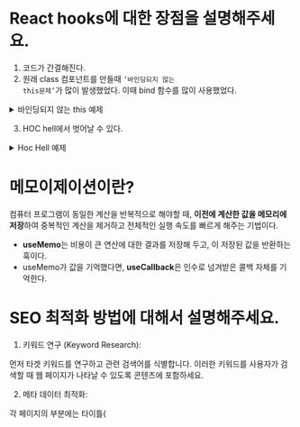 # React hooks에 대한 장점을 설명해주세요.

1. 코드가 간결해진다.
2. 원래 class 컴포넌트를 만들때 <code>‘바인딩되지 않는 this문제’</code>가 많이 발생했었다. 이때 bind 함수를 많이 사용했었다.
<details>
  <summary>바인딩되지 않는 this 예제</summary>
<code>바인딩되지 않는 this 문제</code>는 주로 클래스 컴포넌트에서 이벤트 핸들러 함수를 다룰 때 발생할 수 있다.

```typescript
import React from "react";

class MyComponent extends React.Component {
  constructor(props) {
    super(props);

    // 이벤트 핸들러 함수에 대한 수동 바인딩
    this.handleClick = this.handleClick.bind(this);

    this.state = {
      count: 0,
    };
  }

  handleClick() {
    // 이벤트 핸들러 함수에서 this를 사용
    this.setState({ count: this.state.count + 1 });
  }

  render() {
    return (
      <div>
        <p>Count: {this.state.count}</p>
        {/* 이벤트 핸들러 함수를 전달할 때 주의가 필요 */}
        <button onClick={this.handleClick}>Increment</button>
      </div>
    );
  }
}

export default MyComponent;
```

의 코드에서 <code>handleClick</code> 메서드를 호출하는 부분에서는 <code>this</code>가 올바르게 참조되기 위해 수동으로 바인딩을 해주어야 한다.
그렇지 않으면 <code>this.setState</code>에서 <code>this</code>는 <code>undefined</code>가 되어 오류가 발생할 것이다.

</details>

3. HOC hell에서 벗어날 수 있다.

<details>
  <summary>Hoc Hell 예제</summary>

```typescript
import React from "react";

// Higher Order Component 1
const withLogging = (WrappedComponent) => {
  class WithLogging extends React.Component {
    componentDidMount() {
      console.log("Component is mounted");
    }

    render() {
      return <WrappedComponent {...this.props} />;
    }
  }

  return WithLogging;
};

// Higher Order Component 2
const withAuthentication = (WrappedComponent) => {
  class WithAuthentication extends React.Component {
    render() {
      if (this.props.isAuthenticated) {
        return <WrappedComponent {...this.props} />;
      } else {
        return <p>Please log in to view this component.</p>;
      }
    }
  }

  return WithAuthentication;
};

// Original Component
class MyComponent extends React.Component {
  render() {
    return <div>My Component</div>;
  }
}

// HOC hell: 중첩된 고차 컴포넌트
const EnhancedComponent = withAuthentication(withLogging(MyComponent));

// 사용 예시
const App = () => {
  return <EnhancedComponent isAuthenticated={true} />;
};
```

</details>

# 메모이제이션이란?

컴퓨터 프로그램이 동일한 계산을 반복적으로 해야할 때, **이전에 계산한 값을 메모리에 저장**하여 중복적인 계산을 제거하고 전체적인 실행 속도를 빠르게 해주는 기법이다.

- **useMemo**는 비용이 큰 연산에 대한 결과를 저장해 두고, 이 저장된 값을 반환하는 훅이다.
- useMemo가 값을 기억했다면, **useCallback**은 인수로 넘겨받은 콜백 자체를 기억한다.

# SEO 최적화 방법에 대해서 설명해주세요.

1. 키워드 연구 (Keyword Research):

먼저 타겟 키워드를 연구하고 관련 검색어를 식별합니다. 이러한 키워드를 사용자가 검색할 때 웹 페이지가 나타날 수 있도록 콘텐츠에 포함하세요.

2. 메타 데이터 최적화:

각 페이지의 <head> 부분에는 타이틀(<title>)과 메타 설명(<meta name="description">)을 최적화해야 한다.
Next.js에서는 <code>next/head</code> 모듈을 사용하여 페이지별로 메타 데이터를 설정할 수 있습니다.

3. Open Graph 사용

Open Graph는 페이스북에서 개발한 메타 데이터 프로토콜로, 웹 페이지를 소셜 미디어 플랫폼에서 더 잘 표시하고 공유할 수 있도록 도와준다.
"og" 태그는 주로 페이스북, Twitter, LinkedIn 등의 소셜 미디어 플랫폼에서 공유될 때 페이지의 미리보기 정보를 정의하는 데 사용된다.

일반적으로 "og" 태그는 다음과 같은 메타 데이터를 포함할 수 있다.

- og:title: 페이지의 제목
- og:description: 페이지에 대한 간단한 설명
- og:image: 페이지와 관련된 이미지 URL
- og:url: 페이지의 URL
- og:type: 페이지의 유형 (웹사이트, 기사, 제품 등)
- og:locale: 페이지의 언어 및 지역 설정

4. 속도 최적화:

웹 페이지 로딩 속도를 최적화하고 빠르게 로드되도록 한다. 이미지 최적화, 브라우저 캐싱, 코드 분할 등을 사용할 수 있다.

5. XML, RSS 사용

Next.js에서 XML 사이트맵을 생성하여 검색 엔진이 사이트의 페이지를 쉽게 색인화할 수 있도록 한다. rss도 사용한다.

# 브라우저는 JSX 파일을 읽을 수 있나요?

리액트에서 사용하는 JSX 코드 형식은 브라우저에서 읽을 수 없다. JS의 확장 문법인 JSX는 브라우저에서 실행하기 전에 코드가 번들링되는 과정에서 바벨을 사용하여 일반 JS 형태의 코드로 변환되는 과정이 존재한다. 다만, 개발자의 입장에서 HTML처럼 작성할 수 있어 편하다는 장점에서 이를 사용한다.

# JSX 문법의 특징과 준수사항을 몇 개 알려준다면?

- 컴포넌트에 여러 요소가 있다면 반드시 부모 요소 하나가 감싸는 형태여야 한다.

```tsx
function App() {
  return (
    <div>
      <h1></h1>
      <h2></h2>
    </div>
  );
}
```

이렇게 감싸는 이유는, 리액트가 사용하는 Virtual DOM 방식에서는 컴포넌트 변화를 감지할 때 효율적으로 비교하고자 컴포넌트 내부는 하나의 DOM 트리 구조로 이루어져야 한다는 규칙이 있기 때문이다.

- JSX 내부의 자바스크립트 표현식 내에서 if문을 사용할 수 없어서, 조건 연산자(삼항 연산자)를 사용합니다.
- undefined를 렌더링하지 않아야 한다. 다만 JSX 내부에서의 렌더링은 에러가 나지 않는다.
- 스타일을 지정할 때 카멜 표기법으로 작성해야 한다. ex) className, backgroundColor

# React의 useState는 동기 함수인데 마치 비동기 함수처럼 동작합니다. 그 이유는 무엇인가요?

1. 먼저 useState가 비동기 함수처럼 동작한다는 것은 <code>useState</code>의 결과값이 바로 다음 코드에 반영이 안된다는 것을 의미한다. 좀 더 풀어쓰면 <code>useState</code>는 블로킹되지 않는다.
2. 그렇다면 <code>await</code> 키워드를 통해서 비동기 함수를 선언해 블로킹 시킬 수 있을까? -> 할 수 없다.
   실제로 useState의 type declaration의 출력 type을 확인해보면 Promise가 없다.
   즉, 동기함수이므로 await 키워드를 사용할 수 없다.
   적황히 말하면 쓸 수는 없지만 의도된 동작은 하지 않는다.
3. useState는 비동기 함수가 아니라 useState 함수의 호출이 비동기적으로 이루어진다. -> 동기/비동기, 블로킹/논블로킹 참고

### 왜 이러한 현상이 발생하는 가?

이는 리액트의 리렌더링 원리가 가상돔을 통해 비동기적으로 작동하기 때문이다. 여기서 가상돔이란 실제 돔을 추상화하여 메모리에 유지하는 자료구조이다.

리액트에서는 state나 props가 변경되면 컴포넌트가 리렌더링된다.
컴포넌트가 리렌더링되면 렌더링 함수가 호출되고, 이때 리액트는 새로운 가상 돔을 생성하여 이전 가상돔과 비교하여 변경된 부분만 실제 돔에 반영한다.
이 과정을 reconciliation(조정)이라고 한다.
리액트의 fiber 아키텍쳐는 reconciliation을 진행할 때 render phase(페이즈)와 commit phase(페이즈)의 두 단계로 나누어 진행한다.
render phase는 가상돔 트리를 순회하면서 변경된 부분을 찾는 과정이고, commit phase는 실제 돔에 변경 사항을 반영하는 과정이다.
실제 돔에 업데이트하는 과정이 만약 동기적으로 진행된다면, 메인 스레드가 차단되거나 응답 지연이 발생해서 렌더링 과정이 지연된다. 이는 UX를 저해하는 요소가 될 수 있다.

### 결론

setState 함수는 동기 함수이지만
setState 함수 호출은 비동기적으로 일어난다.
그래서 상태의 업데이트 결과가 즉각적으로 바로 다음 코드 라인에 반영되지 않는다.

리렌더링이 발생해야 업데이트된 상태 값이 가상돔 트리에 반영된다.

따라서 callBack 함수로 따로 인자값으로 지정하거나 async await를 쓸 수도 없으니 useEffect를 써야한다.

# 제어 컴포넌트 (controlled component) & 비제어 컴포넌트 (uncontrolled component)

1. 제어 컴포넌트
   제어 컴포넌트는 사용자의 입력을 기반으로 자신의 state를 관리하고 업데이트합니다. React에서는 변경할 수 있는 state가 일반적으로 컴포넌트의 state 속성에 유지되며 setState()에 의해 업데이트됩니다.
   이러한 방식으로 React에 의해 값이 제어되는 입력 폼 엘리먼트를 “제어 컴포넌트 (controlled component)“라고 합니다.

ex)

```typescript
export default function App() {
  const [input, setInput] = useState("");
  const onChange = (e) => {
    setInput(e.target.value);
  };

  return (
    <div className="App">
      <input onChange={onChange} />
    </div>
  );
}
```

보다시피 사용자의 입력을 받는 컴포넌트에 event 객체를 이용해 setState()로 값을 저장하는 방식을 제어 컴포넌트 방식이라 할 수 있다. -> React에 의해 값이 제어되므로 제어 컴포넌트

2. 비제어 컴포펀트
   우리는 바닐라 자바스크립트를 사용할 때 폼을 제출할때 (submit button)을 클릭할 때 요소 내부의 값을 얻어왔다. 비제어 컴포넌트 또한 이와 유사한 방식으로 사용된다.
   비제어 컴포넌트 방식을 사용할 땐, 제어 컴포넌트 방식에서 사용한 setState()를 쓰지 않고 ref를 사용해서 값을 얻는다.

ex)

```typescript
export default function App() {
  const inputRef = useRef(); // ref 사용
  const onClick = () => {
    console.log(inputRef.current.value);
  };

  return (
    <div className="App">
      <input ref={inputRef} />
      <button type="submit" onClick={onClick}>
        전송
      </button>
    </div>
  );
}
```

제어 컴포넌트의 경우 사용자가 입력을 하는 액션을 취할때마다 리렌더링을 발생시키는 반면, 비제어 컴포넌트는 사용자가 직접 트리거 하기 전까지는 리렌더링을 발생시키지도 않고 값을 동기화 시키지도 않는다.

### 왜 ref는 리렌더링을 발생시키지 않을까?

useRef() 는 heap영역에 저장되는 일반적인 자바스크립트 객체이다.
매번 렌더링할 때 동일한 객체를 제공한다. heap에 저장되어 있기 때문에 어플리케이션이 종료되거나 가비지 컬렉팅될 때 까지, 참조할때마다 같은 메모리 값을 가진다고 할 수 있다.
값이 변경되어도 리렌더링이 되지 않는다. 같은 메모리 주소를 갖고있기 때문에 자바스크립트의 === 연산이 항상 true 를 반환한다. 즉 변경사항을 감지할 수 없어서 리렌더링을 하지 않는다는 뜻이다.

| 기능                                   | 제어 컴포넌트 | 비제어 컴포넌트 |
| -------------------------------------- | ------------- | --------------- |
| 일회성 정보 검색 (예: 제출)            | O             | O               |
| 제출 시 값 검증                        | O             | O               |
| 실시간으로 필드값의 유효성 검사        | O             | X               |
| 조건부로 제출 버튼 비활성화 (disabled) | O             | X               |
| 실시간으로 입력 형식 적용하기          | O             | X               |
| 동적 입력                              | O             | X               |

# ReactNode vs JSX.Element vs ReactElement

<code>ReactNode</code>는 <code>ReactElement</code>를 비롯하여 대부분의 자바스크립트 데이터 타입을 아우르는 범용적인 타입이다. 따라서 어떤 props을 받을 건데, 구체적으로 어떤 타입이 올지 알 수 없거나, 어떠한 타입도 모두 받고 싶다면 <code>ReactNode</code>로 지정해주는 것이 좋다.

```jsx
type ReactNode =
  | ReactElement
  | string
  | number
  | ReactFragment
  | ReactPortal
  | boolean
  | null
  | undefined;

type ReactFragment = Iterable<ReactNode>;
```

예제)

```jsx
type BlogProps = {
  profile: React.ReactNode
  introduction: JSX.Element
}

const Blog = ({ profile, introduction }: BlogProps) => {
  return (
    <div>
      {profile}
      {introduction}
    </div>
  )
}

export default Blog

const App = () => {
  return (
    <Blog
      profile={'howdy-mj'}
      introduction={'howdy-mj'} // TS2322: Type 'string' is not assignable to type 'Element'.
    />
  )
}

export default App
```

여기서 profile에는 string을 선언할 수 있지만, introduction은 string이기 때문에 Element 타입에 선언할 수 없다는 에러가 뜬다.

여기서 ReactNode에는 ReactElement만 있다. (JSX.element 가 없다.)
둘다 <code>React.createElement()</code>의 리턴값인데 무슨 차이점이 있을까

### React.createElement()

```jsx
const HowdyMj = () => {
  return <div>howdy-mj</div>;
};
```

위와 같이 JSX로 작성된 코드를 자바스크립트로 변환하면 아래와 같이 변한다.

```jsx
const HowdyMj = () => {
  return React.createElement("div", null, "howdy-mj");
};
```

### ReactElement

<code>ReactElement</code>는 ReactElementType.js에서 flow로 정의되어 있어 쉽게 볼 수 있다.

```jsx
export type ReactElement = {|
  $$typeof: any,
  type: any,
  key: any,
  ref: any,
  props: any,
  // ReactFiber
  _owner: any,

  // __DEV__
  _store: { validated: boolean, ... },
  _self: React$Element<any>,
  _shadowChildren: any,
  _source: Source,
}
```

위에서 이미 본 익숙한 형태의 타입을 볼 수 있다.

```jsx
interface ReactElement<
  P = any,
  T extends string | JSXElementConstructor<any> =
    | string
    | JSXElementConstructor<any>
> {
  type: T
  props: P
  key: Key | null
}

type JSXElementConstructor<P> =
  | ((props: P) => ReactElement<any, any> | null)
  | (new (props: P) => Component<any, any>)

type ComponentType<P = {}> = ComponentClass<P> | FunctionComponent<P>

type Key = string | number
따라서 type이 받는 T 제너릭은 해당 HTML 태그의 타입을 받고, props는 그 외의 컴포넌트가 갖고 있는 속성을 받는다.
```

### JSX.Element

<code>JSX.Element</code>는 ReactElement의 타입과 props를 모두 any로 받아 확장한 인터페이스다. 따라서 더 범용적으로 사용할 수 있다.

```jsx
// Global
declare global {
  namespace JSX {
    interface Element extends React.ReactElement<any, any> {}
  }
}

// React Elements
declare namespace React {
  // ... 생략
}
```

또한 React 관련 타입은 모두 React의 namespace에서 선언되었는데, JSX는 global namespace로 선언되어 있다. 따라서 React 내에서 JSX를 import하지 않아도 바로 사용이 가능하다.

### 정리

1. ReactNode:

<code>ReactNode</code>은 React 구성 요소(컴포넌트)의 자식 요소(또는 자식 요소의 배열)를 나타내는 타입입니다.
주로 함수 컴포넌트나 클래스 컴포넌트에서 컴포넌트의 자식을 표현할 때 사용
<code>ReactNode</code>은 JSX에서 {...} 중괄호로 둘러싸인 자식 엘리먼트의 배열을 포함할 수 있으며, 이 배열은 컴포넌트 내에서 렌더링된다.

2. JSX.Element:

<code>JSX.Element</code>는 React 구성 요소가 반환하는 React 엘리먼트(React 컴포넌트의 인스턴스)를 나타난다.
주로 React 컴포넌트 내에서 UI 엘리먼트를 생성하고 반환하는 데 사용된다.
<code>JSX.Element</code>는 컴포넌트에서 반환된 JSX 코드 블록을 나타낸다.

3. ReactElement:

<code>ReactElement</code>는 React 엘리먼트의 타입과 속성(props)을 나타내는 객체
주로 React 엘리먼트를 프로그래밍 방식으로 생성하고 조작할 때 사용
<code>React.createElement()</code> 함수를 사용하여 <code>ReactElement</code>를 생성할 수 있다.

```jsx
const element = React.createElement(
  "div",
  { className: "my-class" },
  "Hello, World!"
);
```

# 서버 컴포넌트

서버 컴포넌트를 사용하면 서버에서 렌더링 및 선택적으로 캐시할 수 있는 UI를 작성할 수 있다.
Next.js에서는 렌더링 작업을 부분별로 분할하여 <code>스트리밍</code> 및 <code>부분 렌더링</code>을 가능하게 하며 총 3개의 렌더링 방법이 있다. -> 추후 서버 렌더링 전략에 대해서 정리 예정

### 서버 렌더링의 장점

1. 데이터 가져오기: 서버 구성 요소를 사용하면 데이터 가져오기를 데이터 소스에 가깝게 서버로 이동할 수 있다.
   이를 통해 렌더링에 필요한 데이터를 가져오는데 걸리는 시간과 클라이언트가 요청해야 하는 양을 줄여 성능을 향상시킬 수 있다.
2. 보안: 토큰 및 API 키와 같은 중요한 데이터 및 로직을 클라이언트에 노출할 위험 없이 서버에 보관할 수 있다.
3. 캐싱(Cashing): 서버에서 렌더링을 수행함으로써 결과를 캐싱하여 이후 요청 및 사용자 간에 재사용할 수 있다. -> 각 요청에 수행되는 렌더링 및 데이터 가져오기 작업의 양을 줄여 성능을 향상시키고 비용을 절감할 수 있다.
4. 번들 크기: 서버 구성 요소를 사용하면 이전에 서버의 클라이언트 자바스크립트 번들 크기에 영향을 주었던 큰 의존성을 유지할 수 있다. 이는 클라이언트가 서버 구성 요소용 자바스크립트를 다운로드, 구문 분석 및 실행할 필요가 없기 때문에 인터넷 속도가 느리거나 덜 강력한 장치를 사용장게 유용하다.
5. 초기 페이지 로드 및 FCP(First Contentful Paint): 서버에서 HTML을 생성하여 사용자가 페이지를 렌더링하는 데 필요한 자바스크립트를 다운로드, 구문 분석 및 싱핼할 때까지 기다리지 않고 페이지를 바로 볼 수 있다.
6. 검색 엔진 최적화 및 소셜 네트워크 공유성: 렌더링된 HTML은 검색 엔진 봇이 페이지를 인덱싱하고 소셜 네트워크 봇이 페이지에 대한 소셜 카드 미리보기를 생성하는 데 사용할 수 있다.
7. 스트리밍: 서버 컴포넌트를 사용하면 렌더링 작업을 청크로 나누어 준비가 되면 클라이언트에 스트리밍할 수 있다. 이렇게 하면 전체 페이지가 서버에서 렌더링될 때까지 기다릴 필요없이 페이지의 일부를 더 일찍 볼 수 있다.

### 어떻게 서버 컴포넌트는 렌더링되는 가?

서버에서 Next.js는 React의 API를 사용하여 렌더링을 조정한다.
렌더링 작업은 <code>개별 경로 세그먼트</code>와 <code>Suspense Boundaries</code>에 의해 <code>chunks</code>로 나뉘어 진다.

각 <code>chunks</code>는 두 단계로 렌더링된다.

<code>React</code>는 서버 컴포넌트를 <code>RSC Payload(React Server Component Payload)</code>라는 특수한 데이터 형식으로 만든다.
<code>Next.js</code>는 <code>RSC Payload</code> 및 <code>Client Component Javascript</code> 명령을 사용하여 서버에서 HTML을 렌더링한다.

그런 다음 클라이언트에서 이걸 받아서 <code>HTML</code>은 경로의 빠른 (상호작용 안되는) 미리보기를 사용되며, 초기 페이지 로드로 사용된다.
<code>RSC Payload</code>는 <code>Client</code>와 <code>Server Component</code> tree를 재조정하며, DOM을 업데이트한다.
<code>Javascript instructions</code>는 Client component에 수화(hydration)되며 이제 어플리케이션을 상호작용될 수 있게 한다.

### RSC(React Server Component Payload)란 먼가요??

<code>RSC Payload</code>는 렌더링된 <code>React Server Components tree</code>의 컴펙트한 <code>binary representation</code>이다.
<code>Client</code>에서 <code>React</code>가 브라우저 DOM을 업데이트하는 데 사용된다.

- 다음과 같은 내용을 포함하고 있다.

1. <code>Server Components</code>의 렌더링된 결과
2. <code>Client Components</code>의 렌더링될 위치 및 Javascript file의 참조
3. <code>Server Components</code>에서 <code>Client Components</code>로 전달될 Props들

# SSR의 동작 순서를 알려주세요.

1. 서버에서 특정 페이지에 대한 모든 데이터를 가져온다.
2. 서버는 페이지의 HTML를 렌더링한다.
3. 해당 페이지의 HTML, CSS, JS를 클라이언트로 전송한다.
4. 생성된 HTML,CSS를 이용하여 정적인 화면(인터페이스)을 사용자에게 보여준다.
5. React는 정적인 사용자 인터페이스에 Hydrate하여 Javascript를 내려주어 상호작용할 수 있게 만든다.

![스크린샷 2023-10-30 오후 10 56 37](https://github.com/in-ch/tech-inverview-study/assets/49556566/d9d41a4c-38d0-4762-9ffe-b35c834ec30a)

이 단계는 순차적이며 블로킹적이다. (완료해야지만 다음 단계가 수행된다.)

서버는 모든 데이터를 가져온 후에만 페이지에 대한 HTML를 렌더링할 수 있고, 클라이언트에서 리액트는 페이지의 모든 구성 요소에 대한 코드를 다운로드한 후에만 UI에 hydrate를 할 수 있다.

# 컴포넌트란?

<img src="https://i0.wp.com/hanamon.kr/wp-content/uploads/2021/01/%EC%BB%B4%ED%8F%AC%EB%84%8C%ED%8A%B8.png?w=1280&ssl=1" width="300" />

컴포넌트(Component)란 프로그래밍에 있어 재사용이 가능한 각각의 독립된 모듈을 뜻한다.

그림에서 확인 할 수 있듯이 컴포넌트 기반 프로그래밍을 하면 마치 레고 블록처럼 이미 만들어진 컴포넌들을 조합하여 화면을 구성할 수 있다.

웹 컴포넌트는 이러한 컴포넌트 기반 프로그래밍을 웹에서도 적용할 수 있도록 W3C에서 새로 정한 규격이다. 웹 표준을 기반으로 구축되었으며, 최신 부라우저 및 모든 JavaScript 라이브러리, 프레임워크에서도 사용할 수 있다. 따라서 웹 컴포넌트를 이용하여 코드를 작성하면 Vue.js 나 React.js 와 같은 라이브러리, 프레임워크에 의존하지 않고 상호 운용이 가능하게끔 작성할 수 있다.

### 웹 컴포넌트의 규격

- Shadow DOM : DOM과 스타일을 캡슐화하여 메인으로부터 독립적으로 스크립트와 스타일을 처리할 수 있도록 한다.
- Custom Elements : HTML에 새로운 HTML/DOM 요소를 정의할 수 있는 JavaScript API.
- ES Modules : 이전 규격이었던 HTML Import를 대체하여 나온 규격이며, 자바스크립트로 구현하는 모듈 시스템.

출처: [https://hanamon.kr/컴포넌트-component란/](https://hanamon.kr/%EC%BB%B4%ED%8F%AC%EB%84%8C%ED%8A%B8-component%EB%9E%80/)

# 컴포넌트 IoC 패턴이란

API를 사용하는 이에게 내부적으로 어떻게 동작할지에 대한 권한을 부여하는 매커니즘
한마디로 컴포넌트를 사용하는 개발자에게 컴포넌트의 제어권을 넘겨주는 행위
늘어나는 요구사항에 유연하게 대처하기 위해 "컴포넌트를 어떻게 사용할까"의 역할을 컴포넌트가 아닌 사용하는 개발자에게 넘겨주는 행위

### 언제 사용할까?

- 여러가지 경우에 사용될 수 있는 재사용 가능한 컴포넌트를 만들고 싶다.
- 사용하기 쉽고 편리한 API를 제공하는 컴포넌트를 만들고 싶다.
- UI와 기능면에서 확장성 있는 컴포넌트를 만들고 싶다.

### 일반적인 컴포넌트 패턴은 무슨 문제가 발생할까?

- 컴포넌트가 책임감이 막중한 컴포넌트가 된다.
- 컴포넌트의 유지보수가 어려워진다.
- 복잡한 API를 가진 컴포넌트가 된다. (사용하기 힘들다…)
- 구현 난이도가 올라간다.
- 구현의 범위가 모호해진다. (여기까지 추가될지도 모른다…)

### 종류

- compound component pattern
- Control Props Pattern
- Custom Hook Pattern
- Props Getters Pattern

# forwardRef에 대해서 설명해주세요.

함수형 컴포넌트에서 하위 component에 props로 ref를 drilling할 때 하위 컴포넌트가 일반 함수형 컴포넌트로 정의할 경우 ref가 제대로 동작 안하는 버그가 발생한다.

이는 React의 기본 원리인 <code>unidirectional data flow</code>와 관련이 있다. <code>unidirectional data flow</code>란 데이터 및 콜백 함수는 상위 컴포넌트에서 하위 컴포넌트로 전달되야 하는 것을 말한다.

이럴 때는 <code>forwardRef</code>를 사용해야 한다.

```tsx
const FancyButton = React.forwardRef((props, ref) => (
  <button ref={ref} className="FancyButton">
    {" "}
    {props.children}
  </button>
));

// 이제 DOM 버튼으로 ref를 직접 받을 수 있다.
const ref = React.createRef();
<FancyButton ref={ref}>Click me!</FancyButton>;
```

또한 ref값을 조절해야 하는 일이 생긴다면 <code>useImperativeHandle</code>을 사용할 수 있다.

```
function FancyInput(props, ref) {
  const inputRef = useRef();
  useImperativeHandle(ref, () => ({
    focus: () => {
      inputRef.current.focus();
    }
  }));
  return <input ref={inputRef} ... />;
}
FancyInput = forwardRef(FancyInput);
```

# React에서 SOLID 원칙을 적용할 수 있나요?

- S: SRP, 단일 책임 원칙: 한 클래스는 하나의 책임만 가져야 한다.
- O: OCP, 개방 폐쇄 원칙: 소프트웨어 요소는 확장에는 열려 있으나 변경에는 닫혀 있어야 한다.
- L: LSP, 리스코프 치환 원칙: 프로그램의 객체는 프로그램의 정확성을 깨뜨리지 않으면서 하위 타입의 인스턴스로 바꿀 수 있어야 한다.
- I: ISP, 인터페이스 분리 원칙: 특정 클라이언트를 위한 인터페이스 여러 개가 범용 인터페이스 하나보다 낫다.
- D: DIP, 의존관계 역전 원칙: 프로그래머는 추상화에 의존해야지, 구체화에 의존하면 안된다. 의존성 주입은 이 원칙을 따르는 방법 중 하나이다.

> 일단 리액트는 객체지향언어가 아니기 때문에 위의 개념을 곧이곧대로 받아드리기는 어렵다. (애초에 자바스크립트에서는 클래스라고 생각하는 것은 프로토타입 시스템을 사용하여 시뮬레이션된 클래스 유사체일 뿐이다. 인터페이스도 존재 x ) → 그래도 SOLID와 같은 소프트웨어 설계 원칙은 언어에 구애받지 않고 추상화 수준이 높다.

### 단일 책임 원칙 (SRP)

큰 모듈을 작은 모듈로 나누는 것, 작은 모델이 테스팅하기에도 더 쉽다. 그리고 컴포넌트 간의 의존성을 낮출 수 있으며 코드 파악도 쉬워진다.

<details>
- bad: 컴포넌트가 너무 많은 역할을 수행하고 있다.

```typescript
const ActiveUsersList = () => {
  const [users, setUsers] = useState([]);

  useEffect(() => {
    const loadUsers = async () => {
      const response = await fetch("/some-api");
      const data = await response.json();
      setUsers(data);
    };

    loadUsers();
  }, []);

  const weekAgo = new Date();
  weekAgo.setDate(weekAgo.getDate() - 7);

  return (
    <ul>
      {users
        .filter((user) => !user.isBanned && user.lastActivityAt >= weekAgo)
        .map((user) => (
          <li key={user.id}>
            <img src={user.avatarUrl} />
            <p>{user.fullName}</p>
            <small>{user.role}</small>
          </li>
        ))}
    </ul>
  );
};
```

- Good : 로직을 독립적으로 사용할 수 있도록 한다.

```typescript
const useActiveUsers = () => {
  const { users } = useUsers();

  const activeUsers = useMemo(() => {
    return getOnlyActive(users);
  }, [users]);

  return { activeUsers };
};

const ActiveUsersList = () => {
  const { activeUsers } = useActiveUsers();

  return (
    <ul>
      {activeUsers.map((user) => (
        <UserItem key={user.id} user={user} />
      ))}
    </ul>
  );
```

</details>

### 개방-폐쇄 원칙 (OCP)

원본 소스 코드를 변경하지 않고 확장할 수 있는 방식으로 컴포넌트를 구조화하도록 한다.

### 리스코프 치환 원칙 (LSP)

React 팀에서는 상속을 쓰는 것을 권고하지 않는다.
단, typescript에서는 쓸 수 있는데 만약 S가 T의 하위 타입이라면, T 타입의 객체는 S 타입의 객체로 대체될 수 있다.
ㄴ 부모 클래스와 자식 클래스는 잘못된 결과 없이 서로 교환하여 사용될 수 있도록 한다.

### 인터페이스 분리 원칙 (ISP)

React에서 컴포넌트는 사용하지 않는 props에 의존해서는 안된다.
ㄴ 시스템의 컴포넌트 간 의존성을 최소화해 컴포넌트의 결합도를 낮추고, 재사용성을 높일 수 있다.

<details>
- bad: 만약 여기에 Thumbnail을 쓰는 LiveStream이라는 컴포넌트가 새로 추가된다면 호환이 안된다.

```typescript
type Video = {
  title: string;
  duration: number;
  coverUrl: string;
};

type Props = {
  items: Array<Video>;
};

type Props = {
  video: Video;
};

const VideoList = ({ items }) => {
  return (
    <ul>
      {items.map((item) => (
        <Thumbnail key={item.title} video={item} />
      ))}
    </ul>
  );
};

const Thumbnail = ({ video }: Props) => {
  return <img src={video.coverUrl} />;
};
```

- Good: 필요한 props에만 의존하도록 Thumbnail 컴포넌트를 리팩터링해야 한다.

```typescript
type Props = {
  coverUrl: string;
};

const Thumbnail = ({ coverUrl }: Props) => {
  return <img src={coverUrl} />;
};

type Props = {
  items: Array<Video | LiveStream>;
};

const VideoList = ({ items }) => {
  return (
    <ul>
      {items.map((item) => {
        if ("coverUrl" in item) {
          // 여긴 video입니다.
          return <Thumbnail coverUrl={item.coverUrl} />;
        } else {
          // 여긴 live stream입니다.
          return <Thumbnail coverUrl={item.previewUrl} />;
        }
      })}
    </ul>
  );
};
```

</details>

### 의존관계 역전 원칙(DIP)

구체화가 아닌 추상화에 의존해야 한다.
즉, 한 컴포넌트가 다른 컴포넌트에 직접적으로 의존해서는 안되며, 둘 다 공통된 추상화에 의존해야 한다.
ㄴ 서로 다른 컴포넌트 간의 결합을 최소화하는 것을 목표로 한다.

<details>

- bad

```typescript
import api from "~/common/api";

const LoginForm = () => {
  const [email, setEmail] = useState("");
  const [password, setPassword] = useState("");

  const handleSubmit = async (evt) => {
    evt.preventDefault();
    await api.login(email, password);
  };

  return (
    <form onSubmit={handleSubmit}>
      <input
        type="email"
        value={email}
        onChange={(e) => setEmail(e.target.value)}
      />
      <input
        type="password"
        value={password}
        onChange={(e) => setPassword(e.target.value)}
      />
      <button type="submit">Log in</button>
    </form>
  );
};
```

- Good:

```typescript
import api from "~/common/api";

const ConnectedLoginForm = () => {
  const handleSubmit = async (email, password) => {
    await api.login(email, password);
  };

  return <LoginForm onSubmit={handleSubmit} />;
};

type Props = {
  onSubmit: (email: string, password: string) => Promise<void>;
};

const LoginForm = ({ onSubmit }: Props) => {
  const [email, setEmail] = useState("");
  const [password, setPassword] = useState("");

  const handleSubmit = async (evt) => {
    evt.preventDefault();
    await onSubmit(email, password);
  };

  return (
    <form onSubmit={handleSubmit}>
      <input
        type="email"
        value={email}
        onChange={(e) => setEmail(e.target.value)}
      />
      <input
        type="password"
        value={password}
        onChange={(e) => setPassword(e.target.value)}
      />
      <button type="submit">Log in</button>
    </form>
  );
};
```

이렇게 함으로써 LoginForm 컴포넌트는 더 이상 api 모듈에 의존하지 않게 된다.
api에 크리덴셜을 제출하는 로직은 onSubmit 콜백을 통해 추상화되었으며 이제 이 로직의 구체적인 구현을 제공하는 것은 상위 컴포넌트의 책임이 된다.
여기서 LoginForm은 말 그대로 ux만 담당할 수 있게 되고, api 호출은 그 상위 컴포넌트의 책임이 된다.

</details>

# headless design pattern

리액트 UI 컨트롤이 더 정교해짐에 따라 복잡한 로직이 시각적 표현과 얽히게 될 수 있다. 이로 인해 컴포넌트의 동작을 추론하기 어렵고, 테스트하기도 어려워지며, 다른 모양이 필요한 유사한 컴포넌트를 구축해야 할 수도 있다.
<code>헤드리스 컴포넌트</code>는 모든 비시각적인 로직과 상태 관리를 추출하여 컴포넌트의 두뇌를 UI에서 분리하는 디자인 패턴이다.

헤드리스 컴포넌트는 리액트 디자인 패턴으로 일반적으로 리액트 훅으로 구현되며, 컴포넌트가 특정 UI를 규정하지 않고, 로직과 상태 관리만을 전적으로 책임지는 컴포넌트이다. 이는 작업의 '두뇌'를 제공하지만 '겉모습'은 구현하는 개발자에게 맡기는 패턴이다. -> 특정 시각적 표현을 강요하지 않고 기능성을 제공한다.

일반적으로 컴포넌트는 UI를 가지고 있고 사용자와의 상호작용, 화면 렌더링 등을 담당한다. 그러나 헤드리스 컴포넌트 디자인 패턴에서는 UI를 가지지 않고, 데이터 처리와 관련된 부분만을 담당하는 로직 컴포넌트를 따로 분리한다. 이로써 컴포넌트는 더욱 재사용성이 높아지며, 특히 여러 플랫폼에서 동일한 비즈니스 로직을 공유하고자 할 때 효과적이다.

> 아무리 비교해봤는데,, headless design pattern과 ioc 패턴과 비슷한 것 같다.
> 결국 둘다 UI와 비지니스 로직을 분리하는 것에 집중한다.
> ioc는 말그대로 비지니스 로직을 직접 사용하는 개발자에게 위임하는 것을 말하고, 헤드리스 컴포넌트는 ui랑 비지니스 로직을 분리하는 의미한다. 결국 둘다 혼용해서 쓰는 것이고 위의 적은 다양한 패턴들이 존재하는 것이다.

# 리액트에서 제시하는 9가지 권장 사항

<details>
  <summary>1. 반복문에서 요소의 키를 선택할 때는 (배열 인덱스가 아닌) 동일한 항목에 대해 항상 동일한 값을 갖는 식별자를 사용해야 한다.</summary>

- 리액트는 렌더링 전반에 걸쳐 리스트 요소를 추적하기 위해 키를 사용한다. 요소가 추가, 삭제 또는 순서가 변경되면 인덱스 키는 리액트가 잘못 추적하게 만들어 버그를 유발할 수 있다.

```tsx
// 🛑 잘못된 코드
return (
  <ul>
    {items.map((item, index) => (
      <li key={index}>…</li>
    ))}
  </ul>
);

// 🟢 올바른 코드, item.id가 안정적인 고유한 식별자라고 가정했을 때
return (
  <ul>
    {items.map((item, index) => (
      <li key={item.id}>…</li>
    ))}
  </ul>
);
```

</details>

<details>
  <summary>2. 컴포넌트를 정의할 때는 다른 컴포넌트나 함수 안에 중첩되지 않도록 하고 파일/모듈의 최상위 레벨에 정의해야 한다.</summary>

때로는 다른 컴포넌트 안에 컴포넌트를 정의하는 것이 편리해 보일 수 있다. 하지만 이렇게 하면 렌더링할 때마다 컴포넌트가 재선언되어 성능이 저하될 수 있다.

```tsx
// 🛑 잘못된 코드
function ParentComponent() {
  // ...
  function ChildComponent() {…}

  return <div><ChildComponent /></div>;
}

// 🟢 올바른 코드
function ChildComponent() {…}

function ParentComponent() {
  return <div><ChildComponent /></div>;
}
```

</details>

<details>
  <summary>3. 상태에 무엇을 저장할지 결정할 때는 필요한 것을 계산하는 데 사용할 수 있는 최소한의 정보를 저장해라</summary>

이렇게 해야 버그 발생 없이 상태를 쉽게 업데이트할 수 있다.
서로 다른 상태 항목이 서로 맞지 않거나 일관성이 떨어지는 것을 방지할 수 있다.

```tsx
// 🛑 잘못된 코드
const [allItems, setAllItems] = useState([]);
const [urgentItems, setUrgentItems] = useState([]);

function handleSomeEvent(newItems) {
  setAllItems(newItems);
  setUrgentItems(newItems.filter((item) => item.priority === "urgent"));
}

// 🟢 올바른 코드
const [allItems, setAllItems] = useState([]);
const urgentItems = allItems.filter((item) => item.priority === "urgent");

function handleSomeEvent(newItems) {
  setAllItems(newItems);
}
```

</details>

<details>
  <summary>4. useMemo, useCallback 혹은 memo를 사용하여 캐싱할지 여부를 고려한다면 성능 문제가 발견될 때까지 캐싱을 미뤄야 한다.</summary>

항상 메모하는 것이 큰 단점은 아니지만, 사소한 단점은 코드의 가독성이 떨어진다.

```tsx
// 🛑 잘못된 코드
const [allItems, setAllItems] = useState([]);
const urgentItems = useMemo(
  () => (allItems.filter((item) => item.status === "urgent"), [allItems])
);

// 🟢 올바른 코드 (성능 문제가 발견되기 전까지)
const [allItems, setAllItems] = useState([]);
const urgentItems = allItems.filter((item) => item.priority === "urgent");
```

</details>

<details>
  <summary>5. 공통된 코드를 함수로 추출할 때, 다른 훅을 호출하는 경우에만 훅으로 이름을 지정해야 한다.</summary>

함수 컴포넌트가 다른 훅을 호출하는 경우, 그 함수도 훅이어야 리액트의 훅 동작에 대한 제한을 적용할 수 있다.
함수가 다른 훅을 호출하지 않는다면 이러한 제한을 적용할 이유가 없다. 함수는 조건부 내부를 포함해 어드에서나 호출할 수 있기 때문에 훅이 아닐 때 더욱 다양하게 활용될 수 있다.

- 제한 사항

1. 최상위에서만 호출: 훅은 항상 함수 컴포넌트 또는 다른 커스텀 훅 내에서 최상위 수준에서만 호출해야 하고 반복문같은 곳 안에 못 넣는다.
2. 함수 컴포넌트 또는 다른 훅 내에서만 사용되어야 합니다.
   참고로 React의 함수 컴포넌트에서는 항상 JSX 또는 null을 반환해야 한다.

```tsx
// 🛑 잘못된 코드
function useDateColumnConfig() {
  // 훅 제한이 적용됩니다
  return {
    dataType: "date",
    formatter: prettyFormatDate,
    editorComponent: DateEditor,
  };
}

// 🟢 올바른 코드
function getDateColumnConfig() {
  // 어디에서나 호출할 수 있습니다
  return {
    dataType: "date",
    formatter: prettyFormatDate,
    editorComponent: DateEditor,
  };
}

function useNameColumnConfig() {
  // useTranslation 훅을 호출하기 때문에 훅이어야 합니다
  const { t } = useTranslation();
  return {
    dataType: "string",
    title: t("columns.name"),
  };
}
```

</details>

<details>
  <summary>6. 프로퍼티 변경에 따라 상태를 조정해야 하는 경우 effect가 아닌 컴포넌트 함수에 (렌더링 중에) 직접 상태를 설정해야 한다.</summary>

```tsx
// 🛑 잘못된 코드
function List({ items }) {
  const [selection, setSelection] = useState(null);

  useEffect(() => {
    setSelection(null);
  }, [items]);
  //...
}

// 🟢 올바른 코드
function List({ items }) {
  const [prevItems, setPrevItems] = useState(items);
  const [selection, setSelection] = useState(null);

  if (items !== prevItems) {
    setPrevItems(items);
    setSelection(null);
  }
  //...
}
```

</details>

<details>
  <summary>7. 데이터를 페칭해야 하는 경우, useEffect보다 라이브러리를 사용하는 것이 좋다.</summary>

useEffect로 데이터를 페칭할 경우 미세한 버그가 발생할 수 있고 이를 해결하기 위해서는 많은 양의 보일러 플레이트가 필요하다.

```tsx
// 🛑 잘못된 코드
const [items, setItems] = useState();
useEffect(() => {
  api.loadItems().then((newItems) => setItems(newItems));
}, []);

// 🟢 올바른 코드 (하나의 라이브러리 사용 예시)
import { useQuery } from "@tanstack/react-query";

const { data: items } = useQuery(["items"], () => api.loadItems());
```

</details>

<details>
  <summary>8. 이벤트 발생에 대한 응답으로 어떠한 액션을 취해야 하는 경우, useEffect가 아닌 이벤트 핸들러에 코드를 작성해라.</summary>

```tsx
const [savedData, setSavedData] = useState(null);
const [validationErrors, setValidationErrors] = useState(null);

// 🛑 잘못된 코드
useEffect(() => {
  if (savedData) {
    setValidationErrors(null);
  }
}, [savedData]);

function saveData() {
  const response = await api.save(data);
  setSavedData(response.data);
}

// 🟢 올바른 코드
async function saveData() {
  const response = await api.save(data);
  setSavedData(response.data);
  setValidationErrors(null);
}
```

</details>

# 왜 useEffect에서 데이터 패칭을 하면 안될까 ?

[요약 글](https://velog.io/@sxin2949/%EC%99%9C-useEffect%EC%97%90%EC%84%9C-%EB%8D%B0%EC%9D%B4%ED%84%B0-%ED%8C%A8%EC%B9%AD%EC%9D%84-%ED%95%98%EB%A9%B4-%EC%95%88%EB%90%A0%EA%B9%8C)

# useLayoutEffect

### useEffect와의 차이점

layout 이후, paint 이전 시점에 useLayoutEffect가 실행하게 된다.

여기서 layout이란 브라우저가 html, css, js를 다운 받은 후 dom과 cssom을 그리게 된 후 → 레이아웃을 그리며 rendertree를 만들게 된다. 그 후 paint를 실행하게 되는데 useLayoutEffect는 그 시점 전에 실행되게 된다.

다만, 렌더링 도중 useLayoutEffect를 만나 동기적으로 이 작업이 끝난 후에 렌더링이 다시 재개되기 때문에 성능에 악영향을 미칠 수가 있어 조심히 사용해야 한다.

### 사용 예제

```tsx
import React, { useState, useLayoutEffect } from "react";

const LayoutEffectExample = () => {
  const [width, setWidth] = useState(0);

  // useLayoutEffect는 렌더링 직후에 호출되므로 화면에 반영된 레이아웃을 가져올 수 있음.
  useLayoutEffect(() => {
    // 화면에 반영된 요소의 너비를 가져와 상태 업데이트
    const newWidth = document.getElementById("example-element").offsetWidth;
    setWidth(newWidth);
  }, []); // 의존성 배열이 빈 배열이므로 한 번만 실행

  return (
    <div>
      <p id="example-element">This is an example element.</p>
      <p>The width of the element is: {width}px</p>
    </div>
  );
};

export default LayoutEffectExample;
```

# 고차 컴포넌트란?

고차 컴포넌트는 리액트 컴포넌트 로직을 재사용하기 위한 방법 중에 하나다. 같은 로직을 다수의 컴포넌트에 동일 적용해야할 때 굉장히 유용하게 사용할 수 있다

```jsx
import React from "react";
import Loading from "../components/Loading";

const withLoading = (WrappedComponent) => (props) => {
  if (props.isLoading) return <Loading />;
  return <WrappedComponent {...props} />;
};

export default withLoading;
```

```jsx
import React from 'react';
import withLoading from '../hoc/withLoading'

const ComponentA = props => {
  ...
}

export default withLoading(ComponentA);
```

고차 컴포넌트는 횡단 관심사를 분리하는데 사용한다. 횡단 관심사란 어플리케이션 각 계층에서 공통적으로 필요한 문제. **고차 컴포넌트**는 이런 공통의 기능을 해결하는 역할을 한다.

ex)

서버 어플리케이션의 횡단 관심사: 로깅과 인증

클라이언트 어플리케이션의 횡단 관심사: 주소 정보나 전역 스토어

# 클래스 컴포넌트의 한계

- 데이터의 흐름을 추적하기 어렵다

생명주기 메소드는 실행되는 순서가 있지만 클래스에 작성할 때는 메서드의 순서를 맞춰줘야 하는 것은 아니기 때문에 주의를 기울이지 않는다면 생명주기 메서드의 순서와 상관없이 코드가 작성되 있을 수 있다. 즉, 코드를 읽는 과정에서 아무리 숙련되어 잇다고 해도 state가 어떤 식의 흐름으로 변경돼서 렌더링이 일어나는지 혹은 일어나지 않는지를 판단하기 어렵다.

- 애플리케이션 내부 로직의 재사용이 어렵다

컴포넌트 간에 중복되는 로직이 있고, 이를 재사용하고 싶다고 가정하면 HOC를 쓰거나 props로 넘겨줘야 한다. → 공통 로직이 많아질 수록 레퍼 지옥(wrapper hell)에 빠져들 위험성이 커진다.

- 기능이 많아질수록 컴포넌트의 크기가 커진다. 컴포넌트 내부에 로직이 많아질수록, 또 내부에서 처리하는 데이터 흐름이 복잡해져 생명주기 메서드 사용이 잦아지는 경우 컴포넌트 크기가 기하급수적으로 커지는 문제가 발생한다.
- 클래스는 함수에 비해 상대적으로 어렵다

대부분의 언어와 다르게 작동하는 자바스크립트의 작동 방식은 클래스형 컴포넌트를 처음 접하는 사람에게 복잡성을 띄게 된다.

# Props drilling에 대해 설명해주세요.

Props drilling이란 컴포넌트 트리에서 데이터를 하위 컴포넌트로 전달하기 위해 중간 컴포넌트를 통해 프로퍼티를 내려주는 것이다. 이때 중간의 컴포넌트는 원하는 자식 컴포넌트에게 프로퍼티를 전달하기 위해 필요하지만 해당 값을 직접 사용하지 않는 경우에도 프로퍼티를 받고 전달해야 한다.

### 장점

- 명시적인 값의 사용
- 어떤 컴포넌트를 거쳐 전달 되는지, 값 추적 용이성
- 코드 변경 파악 용이성 (데이터의 흐름을 명확하게 파악)

### 단점

- 프로퍼티 데이터 형식 변경의 불편함
- 중간 컴포넌트에 불필요한 프로퍼티 전달 + 복잡성
- 누락된 프로퍼티 인지의 어려움 ⇒ 잠재적인 문제 유발
- 프로퍼티 이름 변경 후 추적의 어려움

### Prop drilling 해결하는 방법

1. Context API - React의 Context API를 사용하여 데이터를 전역적으로 공유할 수 있다. Context를 생성하고 값을 제공하는 컴포넌트를 작성한 다음, 필요한 컴포넌트에서 useContext 훅을 사용하여 해당 값을 직접 접근할 수 있다. (중간 컴포넌트를 거치지 않음)
2. Redux 또는 다른 상태 관리 라이브러리 - Redux와 같은 상태 관리 라이브러리를 사용하면 애플리케이션의 상태를 중앙에서 관리할 수 있다. 상태를 저장하고 필요한 컴포넌트에서 상태를 가져와 사용할 수 있다.
3. Custom Hooks - Custom Hooks를 사용하여 관련된 로직을 재사용 가능한 함수로 추상화할 수 있다. 커스텀 훅 내에서 상태와 로직을 처리하고, 필요한 컴포넌트에서 해당 훅을 호출하여 데이터를 가져올 수 있다.
4. Render Props 패턴과 Children props - Render Props 패턴이나 Children props를 활용하여 데이터를 부모 컴포넌트에서 자식 컴포넌트로 전달할 수 있다. Render Props 패턴은 부모 컴포넌트에서 함수를 정의하고, 자식 컴포넌트에서 해당 함수를 호출하여 데이터를 전달받을 수 있고 Children props는 부모 컴포넌트에서 컴포넌트 태그 사이의 내용을 자식 컴포넌트로 전달한다.

# Error Boundary란?

에러 바운더리는 리액트를 사용하여 구현할 시 사용되는 컴포넌트 에러를 핸들링하는 방법이다.

리액트 컴포넌트 함수에서 반환되는 jsx, 또는 render() 함수에서 반환되는 jsx를 렌더링 하는 도중 에러를 만나면 컴포넌트 렌더링을 멈춰버리며, 사용자는 빈 화면을 보게 되는데, 이를 리액트 공식문서에서는 컴포넌트가 깨진다고 표현을 한다. 에러로 인해 컴포넌트가 깨지는 경우 대체 컴포넌트(fallback component)를 보여주도록 하는 것이 Error Boundary이다.

- Error Boundary는 클래스형 컴포넌트에서만 사용 가능하다.
- 함수형 컴포넌트에서 사용하기 위해서는 react-error-boundary 패키지를 설치하여 사용한다.

# useState는 클로저를 어떻게 활용할까?

리액트는 리렌더링하는 과정에서 함수를 다시 그리게 된다. 이건 `useState`도 예외가 아니다.
다시 그리게 되기 때문에 React에서는 이전 상태에 대해 기억을 해야 한다. 이 때 클로저를 활용한다.
외부에 `state`를 저장하고 그 값을 통해 이전 상태값을 복원할 수 있는 것이다.

### 그런데 useState의 변수명이 다른 컴포넌트에서 겹치면 어떻게 될까?

이걸 활용하기 위해 외부 `state`는 배열을 활용한다. 배열에 컴포넌트 이름을 키값을 활용해서 구분지을 수 있게 한다.

# 게으른 초기화에 대해서 설명해주세요.

`useState`의 인수로 특정한 값을 넘기는 함수를 넣을 수 있다. 이걸 게으른 초기화라고 한다.

초기값이 복잡하거나 무거운 연산을 포함하고 있을 때 사용하면 된다.

이 게으른 초기화 함수는 오로지 `state`가 처음 만들어질 때만 사용되고 리렌더링이 발생된다면 함수의 실행은 무시된다.

원래 `useState`는 리렌더링되면서 함수가 다시 실행되는데 게으른 초기화는 다시 렌더링되지 않으니 `localStorage`나 `sessionStorage`에 대한 접근, `map`, `filter`, `find` 같은 배열에 대한 접근 혹은 초기값 계산을 위해 함수 호출이 필요할 때와 같이 무거운 연산을 포함해 실행 비용이 많이 드는 경우에 쓰는 게 좋다.

# 엄격 모드(StrictMode)란?

strict 모드는 ES5에 추가된 키워드로, 자바스크립트가 묵인했던 에러들의 에러 메시지를 발생시킨다. 말 그대로 자바스크립트를 엄격하게 검사를 하고 최적화를 방해하는 실수들을 바로 잡아준다.

즉, strict 모드는 문법과 런타임 동작을 모두 검사하여, 실수를 에러로 변환하고, 변수 사용을 단순화시켜준다.

### 자바스크립트에서 strict 선언

```jsx
"use strict";
```

### strict 모드의 특징

- 실수를 에러로 변환 - 자바스크립트는 오류를 어느정도 무시하고 넘어갈 수 있다. 이것이 편하게 코딩을 할 수 있게 하지만, 때로는 심각한 버그를 만들게 된다. strict 모드는 이러한 실수를 에러로 변환하여 즉시 수정할 수 있게 한다.
- 변수 사용의 명료화 - strict 모드는 변수 이름의 맵핑을 단순화한다. 자바스크립트는 변수의 매핑이 최적화의 크리티컬 이슈이다. strict 모드를 사용하여 자바스크립트를 최적화 할 수 있다.
- eval과 arguments 명료화 - strict 모드는 eval과 arguments 사용을 더욱 명료하게 사용 할 수 있게 한다.
- 안전한 자바스크립트 - strict 모드를 사용하면 보안에 강한 자바스크립트를 작성할 수 있다. 일부 웹 사이트에서 사용자에게 자바스크립트를 작성할 수 있는 기능을 제공한다. 이 때 사용자가 작성한 자바스크립트는 부분적으로 접근을 금지해야 한다. 접근을 막기 위하여 런타임에 체크를 한다면 비효율적인 코드가 된다. 이러한 문제를 strict 모드를 사용하여 해결 할 수 있다.
- 미래의 자바스트립트 준비 - strict 모드는 미래의 자바스크립트 버전 도입을 위하여 몇 가지 제한 사항을 적용한다. strict 모드로 몇 가지를 제한 하기 때문에, 추후의 자바스크립트 버전에 적용하기 쉽다. 즉 향후 업데이트 될 자바스크립트 버전 대응이 용이하다.

# 클래스 컴포넌트와 함수형 컴포넌트의 차이는?

### 구문

```jsx
class MyClassComponent extends React.Component {
  // ...
}
```

```jsx
function MyFunctionalComponent() {
  // ...
}
```

### State와 생명주기 메소드

- 클래스 컴포넌트는 state와 생명주기 메서드(constructor, componentDidMount 등)를 가질 수 있다
- 함수형 컴포넌트는 React Hooks를 사용하여 state와 생명주기와 관련된 기능을 사용할 수 있게 되었다.

### 성능

함수형 컴포넌트는 최적화와 관련하여 이점이 있다. React의 업데이트 최적화와 관련된 React Hooks를 통해 함수형 컴포넌트에서도 상태 및 생명주기와 관련된 로직을 처리할 수 있다. 또한 함수형 컴포넌트가 메모리를 덜 사용한다. 빌드한 결과물의 크기 역시 클래스형 컴포넌트보다 작다.

### 가독성과 간결성

일반적으로 함수형 컴포넌트는 더 간결하며 가독성이 높습니다. Hooks를 사용하면 상태 관리와 생명주기를 함수 안에서 처리할 수 있기 때문이다.

# 렌더와 커밋

리액트의 렌더링은 렌더 단계와 커밋 단계로 분리되어 실행된다.

렌더 단계

- 컴포넌트를 렌더링하고 변경 사항을 계산하는 모든 작업
- type, props, key 중에 하나라도 변경된 것이 있으면 체크해둔다.

커밋 단계

- 렌더 단계의 변경 사항을 실제 DOM에 적용해 사용자에게 보여주는 과정

> **리액트의 렌더링이 일어난다고 무조건 DOM 업데이트가 일어나는 것은 아니다!**
> (변경 사항을 계산하는 렌더 단계에서 아무런 변경 사항이 감지되지 않았을 때)

### 동시성 렌더링

렌더와 커밋으로 이루어진 리액트의 렌더링은 항상 동기식으로 작동했지만 비동기 렌더링 또한 몇 가지 상황에서 유효할 수도 있다. 예를 들어 하나의 컴포넌트 렌더링이 무거워 상대적으로 빠르게 렌더링할 수 있는 다른 컴포넌트를 보여주는 상황이 있다.

의도된 우선순위로 컴포넌트를 렌더링해 최적화할 수 있는 비동기 렌더링, 이른바 동시성 렌더링이 리액트 18에서 도입됐다. 이는 렌더 단계가 비동기로 작동해 **특정 렌더링의 우선순위를 낮추거나, 중단하거나, 재시작하거나, 포기할 수도 있다.**

# 구조적 서브타이핑 (Structural Subtyping)

타입스크립트에서 객체 타입의 상속 관계가 명시되어있지 않아도 객체의 프로퍼티를 기반으로 동일하다면 사용처에서 타입 호환이 가능한 타입스크립트의 특징이다. 쉽게 말해서 구조가 같으면 같은 타입이라고 판단한다.

반대되는 개념은 명목적 서브타이핑이다.

예시) a라는 property를 가지고 있는 타입은 모두 A 타입이다.

# Tearing 현상이란?

그래픽 UI에서 `Tearing`이란 일반적으로 비디오에서 여러 프레임이 표시되어 비디오가 '찢어진 것'처럼 보이는 현상이다.
Service UI에서 `Tearing`이라고 하면 동일한 상태값 상에서 다른 값들이 표현되는 것을 말한다.

React 18의 <code>Suspense</code>와 <code>startTransition</code>같은 동시적 렌더링을 사용할 때 다른 작업을 수행하기 위해 렌더링은 일시 중지할 수 있다. 이러한 일시 중지 사이에 다른 상태값의 업데이트가 몰래 삽입되어 렌더링에 사용되는 데이터가 변경될 수 있으며, 이로 인해 UI에 동일한 데이터에 대해 두 개의 다른 값이 표시될 수 있다

# Redux의 장점과 단점

Redux는 공유 상태 관리를 처리하는 데 도움이 되지만 다른 도구와 마찬가지로 장단점이 있다.

## 장점

- 크고 복잡한 앱에서 **확장성이 높음**
- 액션에 따른 **모든 변경을 추적 가능**
- "특정 상태 조각이 언제 변경되었으며 데이터는 어디에서 왔는지" **동작을 예측 가능**
- **강력한 개발자 도구**
  - 예: 사용자 세션을 기록한 다음 액션 하나하나를 다시 실행해본다

## 단점

- 코드를 작성하는 가장 짧거나 빠른 방법은 아님
- 배워야 할 개념과 작성해야 할 코드가 많음

## Redux가 유용한 경우

- 앱의 여러 위치에서 필요한 상태의 양이 많을 때
- 시간이 지남에 따라 상태가 자주 업데이트될 때
- 큰 규모의 코드베이스를 가지고 많은 사람들이 작업할 때
- 시간이 지남에 따라 상태가 어떻게 업데이트되는지 확인해야 할 때

# Redux와 Recoil의 특징과 차이점은?

## Redux의 특징

- 상태를 전역적으로 관리하기에 어느 컴포넌트에 상태를 둬야할지 고민 안 해도 됨
- 단방향 데이터 흐름
- 상태관리에서는 불변성 유지가 매우 중요하데, Redux는 상태를 읽기 전용으로 취급한다. (Immutable.js와 같은 라이브러리가 쓰이기도 한다)
- flux 아키텍처를 따른다. (dispatch관리를 위해 redux-thunk나 redux-saga와 같은 미들웨어가 필수이다)
- 여러 라이브러리를 함께 사용하는 경우가 있기 때문에 러닝 커브가 높은 편이다
- 액션 하나를 추가하는데 작성이 필요한 부분이 많고, 컴포넌트와 스토어를 연결하는 필수적인 부분들이 있어 코드량이 많아질 수 있다.

## Recoil의 특징

1. 비동기 처리를 기반으로 작성되어 동시성 모드를 제공하기 때문에, Redux와 같이 다른 비동기 처리 라이브러리에 의존할 필요가 없다.
   - Concurrent Mode : 흐름이 여러 개가 존재하는 경우이다. 리액트에서 렌더링의 동작 우선순위를 정하여 적절한 때에 렌더링해준다.
2. atom -> selector를 거쳐 컴포넌트로 전달되는 하나의 data-flow를 가지고 있어, 복잡하지 않은 상태 구조
3. atom과 selector만 알고도 어느 정도 구현이 가능하기 때문에 러닝 커브가 비교적 낮다고 할 수 있다.
4. store와 같은 외부 요인이 아닌 React 내부의 상태를 활용하고 context API를 통해 구현되어있기 때문에 더 리액트에 가까운 라이브러리라고 할 수 있다.

예를 들어 Hooks나 Context API를 사용하여 상태 관리를 할 수 있는데, 그런 경우에 여러가지 한계가 존재한다.

<details>
  <summary>- 컴포넌트 상태를 공통된 상위 컴포넌트까지 끌어올려 공유할 수 있지만, 이 과정에서 거대한 트리가 리렌더링이 되기도 한다.</summary>
리액트에서는 상위 컴포넌트가 렌더링되면 하위 컴포넌트들은 다시 리랜더링이 된다. → 성능상 좋지 못하다. 
</details>

<details>
  <summary>Context는 단일 값만 저장가능하고, 자체 Consumer를 가지는 여러 값들의 집합을 담는 것은 불가하다.</summary>
- 만약 하나의 provider로 여러 값을 제어하고 싶을 경우

```tsx
const MyContext = React.createContext();

const MyProvider = ({ children }) => {
  const [value1, setValue1] = React.useState("");
  const [value2, setValue2] = React.useState("");

  const contextValue = {
    value1,
    setValue1,
    value2,
    setValue2,
  };

  return (
    <MyContext.Provider value={contextValue}>{children}</MyContext.Provider>
  );
};

const MyComponent = () => {
  const { value1, setValue1, value2, setValue2 } = React.useContext(MyContext);

  // 여기서 value1과 value2를 사용할 수 있습니다.
};
```

- 혹은 여러 provider를 만들어서 의존성을 주입해야 한다.

```tsx
const FirstContext = React.createContext();
const SecondContext = React.createContext();

const FirstProvider = ({ children, value }) => (
  <FirstContext.Provider value={value}>{children}</FirstContext.Provider>
);

const SecondProvider = ({ children, value }) => (
  <SecondContext.Provider value={value}>{children}</SecondContext.Provider>
);
```

</details>

<details>
  <summary>위 특성으로 인해 state가 존재하는 곳부터 state가 사용되는 곳 까지 코드분할이 어렵게 된다.이러한 상황에서 Recoil은 React스러움을 유지하며 개선하는 방식의 라이브러리이다.</summary>

결국 모든 provider로 감싸진 하위 컴포넌트는 provider의 value값인 context를 구독하게 되므로 context가 바뀌면 전부 리렌더링이 일어나게 된다.

만약 코드 스프레팅을 하고 싶다면 memo 등과 같은 React의 메모리제이션 기능을 활용해야 하는데, 메모리제이션 자체도 성능을 잡아먹는 기능일 뿐만 아니라, 일일히 모든 컴포넌트 마다 memo를 사용하는 것은 불가한 작업이다.

또한 value를 객체로 전달하게 될 경우 자바스크립트는 객체 비교에 취약하므로 의도치 않게 동작이 가능하다.

React의 Context API는 Context의 값을 사용하는 모든 컴포넌트를 통째로 리렌더링한다.

즉, Context 내의 어떤 데이터가 변경되면 해당 Context를 사용하는 모든 컴포넌트가 리렌더링된다고 보면 된다. 이것은 때때로 불필요한 리렌더링을 유발할 수 있다.

Recoil은 더 섬세한 구독 방식을 제공한다.

Recoil에서는 각 컴포넌트가 개별적인 상태(아톰이나 셀렉터)에 구독하게 된다. 따라서, 해당 상태에 변화가 있을 때만 구독하고 있는 컴포넌트가 리렌더링된다. 이는 상태가 다수 있더라도 관련 없는 상태의 변경으로 인해 불필요하게 리렌더링되는 것을 방지할 수 있다.

</details>

<details>
  <summary>Recoil은 방향그래프를 정의하고 리액트 트리에 붙이는데, 이 그래프의 뿌리(atom)으로부터 순수함수(selector)를 거쳐 컴포넌트로 흐른다.</summary>

`Atom`: Atom은 Recoil에서 상태의 단위이다.

```java
import { atom } from "recoil";

export default atom({
    key: 'countState',
    default: 0,
});
```

`Selector`: Selector는 순수 함수로, Atom의 상태를 변환하거나 결합하는 데 사용된다.

```java
import { DefaultValue, selector } from "recoil";
import countState from "../atom/countState";

export default selector({
    key: "countSelector",
    get: ({get}): number => {
        const count = get(countState);
        return count + 1;
    },
    set: ({set, get}, newCount)=>{
        return set(countState, newCount + 10)
    }
})
```

주의해야 할 것은 여기서 말하는 순수함수는 전통적인 의미의 순수 함수는 아니다.

전통적인 의미의 순수 함수는 주어진 입력에 대해 항상 동일한 출력을 반환하고 부수 효과(side effects)가 없는 함수를 의미한다.

Recoil의 `selector`는 다음과 같은 특성을 가진다.

- 입력에 따른 출력: Selector는 하나 이상의 Atom이나 다른 Selector를 입력으로 받아, 이를 기반으로 새로운 데이터를 계산, 이 계산 과정에서 Selector 자체는 외부 상태를 변경하지 않으며, 주어진 입력에 따라 결과를 반환
- 부수 효과 없음: Selector는 부수 효과를 발생시키지 않는다.
  즉, 계산 과정에서 외부 상태를 변경하거나, I/O 작업을 수행하지 않는다.
- 의존성 추적: Selector는 의존하는 Atom이나 다른 Selector의 상태가 변경될 때만 다시 계산된다.

그러나, Selector가 "순수 함수"라고 말하는 것에는 주의가 필요한데, 이유는 다음과 같다.

- 동적 의존성: Selector는 실행 시점에 의존하는 Atom이나 다른 Selector를 동적으로 결정할 수 있습니다. 이는 순수 함수에서는 보통 발견되지 않는 특성이다.
- 컴포넌트의 상태 변경: Selector는 계산된 값을 반환함으로써, 이 값을 구독하는 컴포넌트의 상태를 간접적으로 변경할 수 있다. 이는 순수 함수가 "외부 상태에 영향을 미치지 않는다"는 정의와 조금 다를 수 있다.
</details>

<details>
  <summary>동시성모드(Concurrent Mode)등 여러 React기능들과 호환가능하다.</summary>

Atomic한 상태 관리는 React의 동시성 모드(Concurrent Mode)와 같은 고급 기능들과 잘 호환되는 것으로 알려져 있습니다. 이러한 호환성은 여러 요인에 기반합니다:

### `Atomic한 상태 관리란?`

Atomic한 상태 관리는 상태를 최소 단위로 나누어 관리하는 방식을 말합니다. 이 방식에서 상태는 작은 단위(아톰)로 분리되며, 각 아톰은 독립적으로 업데이트되고 구독될 수 있습니다. 예를 들어, Recoil과 같은 라이브러리는 이러한 접근 방식을 채택하고 있습니다.

### `React의 동시성 모드(Concurrent Mode)`

동시성 모드는 React의 실험적인 기능으로, UI 렌더링 작업을 중단하고, 우선순위에 따라 다른 작업을 처리한 후 다시 렌더링 작업을 재개할 수 있는 능력을 제공합니다. 이 모드는 사용자 경험을 향상시키고, 대규모 업데이트 도중에도 애플리케이션이 반응성을 유지하도록 돕습니다.

### `호환성의 이유`

1. `독립적인 상태 업데이트`: Atomic한 상태 관리는 상태를 개별적인 단위로 나누어 관리합니다. 이는 React의 동시성 모드에서 다루는 여러 비동기 작업과 잘 맞음. 상태의 각 부분이 독립적으로 업데이트되므로, React가 비동기 작업을 수행하면서도 상태의 일관성을 유지하기 쉬움
2. `우선순위 기반 업데이트`: 동시성 모드에서는 작업에 우선순위를 부여하여 중요한 업데이트를 먼저 처리할 수 있다.
   Atomic한 상태 관리는 이러한 우선순위 기반 업데이트와 잘 호환. 상태의 특정 부분이 변하면, 해당 상태에 의존하는 컴포넌트만 우선적으로 업데이트될 수 있다.
3. `리소스 효율성`: Atomic한 상태 관리는 필요한 상태만 정확하게 업데이트. 이는 동시성 모드에서 중요한 이점이며, 불필요한 리소스 사용을 줄이고 애플리케이션의 반응성을 향상시킴
4. `불필요한 리렌더링 방지`: Atomic한 상태 관리는 상태 변경 시 관련된 컴포넌트만 리렌더링하므로, 동시성 모드에서 중단과 재개가 발생할 때 불필요한 리렌더링을 방지

### `결론`

이러한 이유로, Atomic한 상태 관리 시스템은 React의 동시성 모드와 같은 고급 기능과 잘 호환된다.
이는 더 나은 사용자 경험과 애플리케이션의 성능 향상에 기여할 수 있다. 그러나 React의 동시성 모드는 여전히 실험적인 단계에 있으며, 해당 기능을 사용할 때는 관련 문서와 업데이트를 주의 깊게 확인하는 것이 중요함.

</details>

<details>
  <summary>리액트의 state는 불변하다.</summary>

리액트는 상태(state)를 설정할 때는 새로운 값을 전달하지 않으면 컴포넌트를 다시 렌더링하지 않습니다.

리액트에서는 이전 상태와 새로운 상태를 비교하기 위해 `===`(일치연산자)와 비슷한 것을 사용합니다. 물론 문서에서는 `===` 대신 `Object.is()`를 사용한다고 설명하고 있지만, 이 둘은 기본적으로 동일합니다.

> 둘 다 얕은 동등성 검사를 수행하며, 이것이 객체와 배열을 단순히 변경해도 상태 변경을 알리지 않는 이유입니다.

변경사항을 반영하여 새로운 참조를 만들지 않으면 리액트가 상태 변경을 인지할 수 없습니다. 따라서 리액트는 얕은 동등성 검사를 충족시키기 위해 변경된 객체와 배열의 완전히 _**새로운 복사본이 필요합니다.**_

```typescript
function addUser(newUser) {
  users.push(newUser);
  setUsers(users);
}
```

이렇게 해도 배열의 참조는 여전히 동일하기 때문에 리렌더링이 되지 않는다.

해결을 하려고 하면

```typescript
function addUser(newUser) {
  // 리렌더링이 성공적으로 작동합니다.
  setUsers([...users, newUser]);
}

function addUser(newUser) {
  // 리렌더링이 성공적으로 작동합니다.
  setUsers(users.concat(newUser));
}
```

이렇게 해야 합니다.

</details>

<details>
  <summary>왜 useEffect에서 데이터 패칭을 하면 안될까?</summary>

`useEffect`가 의존성 배열이 변경된 것을 감지하는 원리는 다음과 같다.

1. 함수형 컴포넌트가 렌더링될 때마다 useEffect 안에 있는 콜백 함수가 새로 생성
2. 이전 렌더링에서 생성된 useEffect의 의존성 배열과 현재 렌더링에서 생성된 useEffect의 의존성 배열을 비교
3. 만약 두 의존성 배열이 서로 다르다면, 의존성 배열에 있는 값들이 변경된 것으로 간주하고 해당 콜백 함수를 실행

즉, `useEffect`는 데이터 바인딩, 옵저버 같은 특별한 기능을 통해 값의 변화를 관찰하는 것이 아니다. 또한 클래스 컴포넌트의 라이프 사이클도 완벽히 대체하는 것도 아니다.

`useEffect`에서 데이터 패칭을 하면 안되는 이유는 `경쟁 상태` 때문이다. -> 콜백 함수로 들어온 비동기 함수의 응답 속도에 따라 최종 결과가 이상하게 나타날 수 있기 때문이다.

[참고 자료](https://velog.io/@sxin2949/%EC%99%9C-useEffect%EC%97%90%EC%84%9C-%EB%8D%B0%EC%9D%B4%ED%84%B0-%ED%8C%A8%EC%B9%AD%EC%9D%84-%ED%95%98%EB%A9%B4-%EC%95%88%EB%90%A0%EA%B9%8C)

</details>

<details>
  <summary>React 19</summary>

- use
  훅스의 룰의 영향을 받지 않으면서 프라미스와 컨텍스트를 넘길 수 있다.
  넘기게 되면 프라미소가 해결될 떄까지 중단된다. 약간 api 콜을 위해 쓸 수 있거나 혹은 리액트 서버 액션의 역할을 대신할 수 있을 것 같다.
  if와 같은 조건절이나 루프 안에서도 쓸 수 있으니깐 기억

- Form Action
  <form> 태그에 action을 넣을 수 있다.
  React Server Action과는 다르다. 그냥 Ajax 폼 처리를 간소화시켜주는 역할을 한다.

- useFormState
  Form Action도 같이 연동해서 사용해야 함.
  상위에 있는 <form>이 현재 제출 중인지 또는 성공적으로 제출되었는 지를 알려준다.

  ```typescript
  const { pending, data, method, action } = useFormStatus();
  ```

- useOptimisitic
  `react-query`와 같이 낙관적 업데이트를 하게 도와줌.

  ```typescript
  import { useOptimistic } from "react";

  function AppContainer() {
    const [optimisticState, addOptimistic] = useOptimistic(
      state,
      // 업데이트 함수
      (currentState, optimisticValue) => {
        // 현재 상태에 낙관적인 값을 합치고 새로운 상태를 반환
      }
    );
  }
  ```

- React Transition API (startTransition)
  이전에 진행 중이던 애니메이션을 중단하고 바로 다음 애니메이션을 실행시킨다.
  예를 들어, 탭 애니메이션의 경우 탭 1의 애니메이션이 진행 중일 때 유저가 탭 2 애니메이션을 호출하면 탭 1의 애니메이션을 바로 중단시키고 탭 2의 애니메이션을 실행시키는 것이다.

</details>
